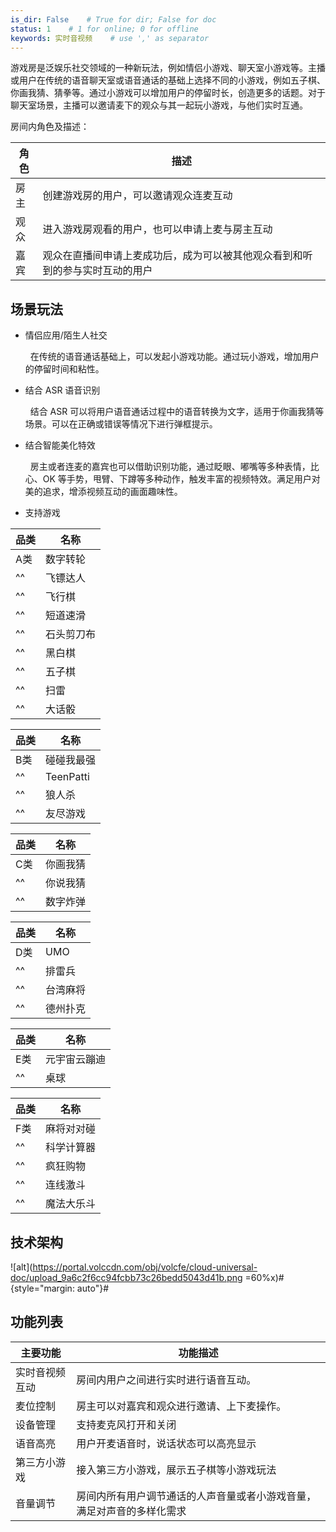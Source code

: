 ```yaml
---
is_dir: False    # True for dir; False for doc
status: 1    # 1 for online; 0 for offline
keywords: 实时音视频    # use ',' as separator
---
```


游戏房是泛娱乐社交领域的一种新玩法，例如情侣小游戏、聊天室小游戏等。主播或用户在传统的语音聊天室或语音通话的基础上选择不同的小游戏，例如五子棋、你画我猜、猜拳等。通过小游戏可以增加用户的停留时长，创造更多的话题。对于聊天室场景，主播可以邀请麦下的观众与其一起玩小游戏，与他们实时互通。
<br>

房间内角色及描述：

| 角色 | 描述 |
| --- | --- |
| 房主 | 创建游戏房的用户，可以邀请观众连麦互动 |
| 观众 | 进入游戏房观看的用户，也可以申请上麦与房主互动 |
| 嘉宾 | 观众在直播间申请上麦成功后，成为可以被其他观众看到和听到的参与实时互动的用户 |

## 场景玩法

- 情侣应用/陌生人社交
	
	  在传统的语音通话基础上，可以发起小游戏功能。通过玩小游戏，增加用户的停留时间和粘性。
	

- 结合 ASR 语音识别
	
	  结合 ASR 可以将用户语音通话过程中的语音转换为文字，适用于你画我猜等场景。可以在正确或错误等情况下进行弹框提示。
	

- 结合智能美化特效
	
	  房主或者连麦的嘉宾也可以借助识别功能，通过眨眼、嘟嘴等多种表情，比心、OK 等手势，甩臂、下蹲等多种动作，触发丰富的视频特效。满足用户对美的追求，增添视频互动的画面趣味性。

- 支持游戏	

| 品类 | 名称 |
| --- | --- | 
| A类 | 数字转轮 | 
| ^^ | 飞镖达人 | 
| ^^ | 飞行棋 | 
| ^^ | 短道速滑 | 
| ^^ | 石头剪刀布 | 
| ^^ | 黑白棋 | 
| ^^ | 五子棋 | 
| ^^ | 扫雷 | 
| ^^ | 大话骰 | 

| 品类 | 名称 |
| ---| --- | 
| B类 | 碰碰我最强 | 
| ^^ | TeenPatti | 
| ^^ | 狼人杀 | 
| ^^ | 友尽游戏 | 

| 品类 | 名称 | 
| --- | ---| 
| C类 | 你画我猜 | 
| ^^ | 你说我猜 | 
| ^^ | 数字炸弹 | 

| 品类 | 名称 | 
| ---| --- | 
| D类 | UMO |
| ^^ | 排雷兵 | 
| ^^ | 台湾麻将 | 
| ^^ | 德州扑克 | 

| 品类 | 名称 | 
| --- | ---| 
| E类 | 元宇宙云蹦迪 |
| ^^ | 桌球 | 

| 品类 | 名称 | 
| --- | --- | 
| F类 | 麻将对对碰 | 
| ^^ | 科学计算器 | 
| ^^ | 疯狂购物 |
| ^^ | 连线激斗 | 
| ^^ | 魔法大乐斗 | 

## 技术架构

![alt](https://portal.volccdn.com/obj/volcfe/cloud-universal-doc/upload_9a6c2f6cc94fcbb73c26bedd5043d41b.png =60%x)#{style="margin: auto"}#
## 功能列表

| **主要功能** | **功能描述** |
| --- | --- |
| 实时音视频互动 | 房间内用户之间进行实时进行语音互动。 |
| 麦位控制 | 房主可以对嘉宾和观众进行邀请、上下麦操作。 |
| 设备管理 | 支持麦克风打开和关闭 |
| 语音高亮 | 用户开麦语音时，说话状态可以高亮显示 |
| 第三方小游戏 | 接入第三方小游戏，展示五子棋等小游戏玩法 |
| 音量调节 | 房间内所有用户调节通话的人声音量或者小游戏音量，满足对声音的多样化需求 |
